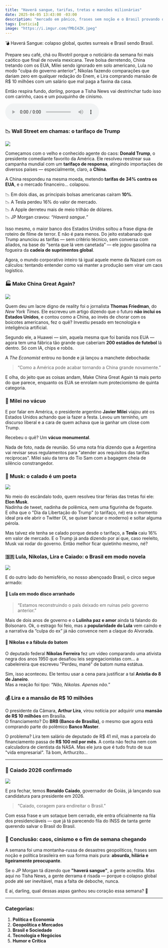 ```yaml
---
title: "Haverá sangue, tarifas, tretas e mansões milionárias"
date: 2025-04-05 13:43:00 -03:00
description: "mercado em pânico, frases sem noção e o Brasil provando que a realidade pode ser mais bizarra que a ficção"
tags: [noticia]
image: "https://i.imgur.com/fMbI4ZK.jpeg"
---
```


💣 Haverá Sangue: colapso global, quotes surreais e Brasil sendo Brasil.

        
Prepare seu café, chá ou Rivotril porque o noticiário da semana foi mais caótico que final de novela mexicana. Teve bolsa derretendo, China tretando com os EUA, Milei sendo ignorado em solo americano, Lula no modo "culpa do governo anterior", Nikolas fazendo comparações que dariam zero em qualquer redação do Enem, e Lira comprando mansão de R$ 10 milhões com um salário que mal paga a faxina da casa.

Então respira fundo, *darling*, porque a Tisha News vai destrinchar tudo isso com carinho, caos e um pouquinho de cinismo.



<audio id="player-audio" controls>
<source src="./audio/haver-sangue-tarifas-tretas-e-mansoes-milionarias.mp3" type="audio/mpeg">
</audio>

### 📉 Wall Street em chamas: o tarifaço de Trump

![](https://i1.wp.com/www.canalmeio.com.br/wp-content/uploads/2025/04/20250404_site.webp?resize=767,408)


Começamos com o velho e conhecido agente do caos: **Donald Trump**, o presidente comediante favorito da América. Ele resolveu reestrear sua campanha mundial com um **tarifaço de responsa**, atingindo importações de diversos países — especialmente, claro, a **China**.

A China respondeu na mesma moeda, metendo **tarifas de 34% contra os EUA**, e o mercado financeiro... colapsou.

📉 Em dois dias, as principais bolsas americanas caíram **10%**.  
📉 A Tesla perdeu 16% do valor de mercado.  
📉 A Apple derreteu mais de meio trilhão de dólares.  
📉 JP Morgan cravou: *“Haverá sangue.”*

Isso mesmo, o maior banco dos Estados Unidos soltou a frase digna de roteiro de filme de terror. E não é para menos. Do jeito estabanado que Trump anunciou as tarifas — sem critério técnico, sem conversa com aliados, na base do “senta que lá vem canetada” — ele jogou gasolina na fogueira da **cadeia de suprimentos global**.

Agora, o mundo corporativo inteiro tá igual aquele meme da Nazaré com os cálculos: tentando entender como vai manter a produção sem virar um caos logístico.



### 🏭 Make China Great Again?

![](https://i1.wp.com/cdn.mos.cms.futurecdn.net/LDfPd82RM9Q4gVG7Z936jY-1024-80.jpg.webp?resize=767,408)


Quem deu um lacre digno de reality foi o jornalista **Thomas Friedman**, do *New York Times*. Ele escreveu um artigo dizendo que o futuro **não inclui os Estados Unidos**, e contou como a China, ao invés de chorar com os boicotes americanos, fez o quê? Investiu pesado em tecnologia e inteligência artificial.

Segundo ele, a Huawei — sim, aquela mesma que foi banida nos EUA — agora tem uma fábrica tão grande que caberiam **200 estádios de futebol** lá dentro. Só com IA, chips e robôs.

A *The Economist* entrou no bonde e já lançou a manchete debochada:  
> “Como a América pode acabar tornando a China grande novamente.”

E olha, do jeito que as coisas andam, Make China Great Again tá mais perto do que parece, enquanto os EUA se enrolam num protecionismo de quinta categoria.


### 🤡 Milei no vácuo

E por falar em América, o presidente argentino **Javier Milei** viajou até os Estados Unidos achando que ia fazer a festa. Levou um terninho, um discurso liberal e a cara de quem achava que ia ganhar um close com Trump.

Recebeu o quê? Um **vácuo monumental**.

Nada de foto, nada de reunião. Só uma nota fria dizendo que a Argentina vai revisar seus regulamentos para "atender aos requisitos das tarifas recíprocas". Milei saiu da terra do Tio Sam com a bagagem cheia de silêncio constrangedor.


### 🧏 Musk: o calado é um poeta

![](https://i1.wp.com/nexo-uploads-beta.s3.amazonaws.com/wp-content/uploads/images/2024/11/2024-11-15t012013z_1352236514_rc2d5ba1d451_rtrmadp_3_usa-trump_batcheditor_fotor-scaled.webp?resize=767,408)


No meio do escândalo todo, quem resolveu tirar férias das tretas foi ele: **Elon Musk**.  
Nadinha de tweet, nadinha de polêmica, nem uma figurinha de foguete.  
E olha que o "Dia da Libertação do Trump" (o tarifaço, né) era o momento ideal pra ele abrir o Twitter (X, se quiser bancar o moderno) e soltar alguma pérola.

Mas talvez ele tenha se calado porque desde o tarifaço, a **Tesla** caiu 16% em valor de mercado. E o Trump já anda dizendo por aí que, caso reeleito, Musk vai rodar do governo. Então melhor ficar quietinho mesmo, né?

### 🇧🇷 Lula, Nikolas, Lira e Caiado: o Brasil em modo novela

![](https://i3.wp.com/tisha.geanramos.com.br/img/ChatGPT_Image_2025-04-05.png?resize=767,500)

E do outro lado do hemisfério, no nosso abençoado Brasil, o circo segue armado:

#### 🎤 Lula em modo disco arranhado

> “Estamos reconstruindo o país deixado em ruínas pelo governo anterior.”

Mais de dois anos de governo e o **Lulinha paz e amor** ainda tá falando do Bolsonaro. Ok, o estrago foi feio, mas a **popularidade do Lula** vem caindo e a narrativa da “culpa do ex” já não convence nem a claque do Alvorada.


#### 💄 Nikolas e a fábula do batom

O deputado federal **Nikolas Ferreira** fez um vídeo comparando uma ativista negra dos anos 1950 que desafiou leis segregacionistas com… a cabeleireira que escreveu "Perdeu, mané" de batom numa estátua.

Sim, isso aconteceu. Ele tentou usar a cena para justificar a tal **Anistia do 8 de Janeiro**.  
Mas a reação foi tipo: *“Não, Nikolas. Apenas não.”*


### 💰 Lira e a mansão de R$ 10 milhões

[](https://i1.wp.com/www.juruaemtempo.com.br/wp-content/uploads/2025/04/So-no-Brasil-Ex-presidente-da-Camara-Arthur-Lira-compra-mansao-de-R10-milhoes-recebendo-salario-de-35-mil-1024x610-1.jpeg?resize=767,408)


O presidente da Câmara, **Arthur Lira**, virou notícia por adquirir uma **mansão de R$ 10 milhões** em Brasília.  
O financiamento? Do **BRB (Banco de Brasília)**, o mesmo que agora está comprando parte do polêmico **Banco Master**.

O problema? Lira tem salário de deputado de R$ 41 mil, mas a parcela do financiamento passa de **R$ 100 mil por mês**. A conta não fecha nem com calculadora de cientista da NASA. Mas ele jura que é tudo fruto de sua "vida empresarial". Tá bom, Arthurzito...

---

### 🐎 Caiado 2026 confirmado

![](https://i1.wp.com/blogdomagno.com.br/wp-content/uploads/2024/01/caiado-goias.jpg?resize=767,408)


E pra fechar, temos **Ronaldo Caiado**, governador de Goiás, já lançando sua candidatura para presidente em 2026.  
> “Caiado, coragem para endireitar o Brasil.”

Com essa frase e um sotaque bem cerrado, ele entra oficialmente na fila dos presidenciáveis — que já tá parecendo fila do INSS de tanta gente querendo salvar o Brasil do Brasil.


### 🧠 Conclusão: caos, cinismo e o fim de semana chegando

A semana foi uma montanha-russa de desastres geopolíticos, frases sem noção e política brasileira em sua forma mais pura: **absurda, hilária e ligeiramente preocupante**.

Se o JP Morgan tá dizendo que **"haverá sangue"**, a gente acredita. Mas aqui no Tisha News, a gente derrama é risada — porque o colapso global pode até ser inevitável, mas a falta de deboche, nunca.

E aí, darling, qual dessas aspas ganhou seu coração essa semana? 💋

---

### **Categorias:**
1. **Política e Economia**
2. **Geopolítica e Mercados**
3. **Brasil e Sociedade**
4. **Tecnologia e Negócios**
5. **Humor e Crítica**
